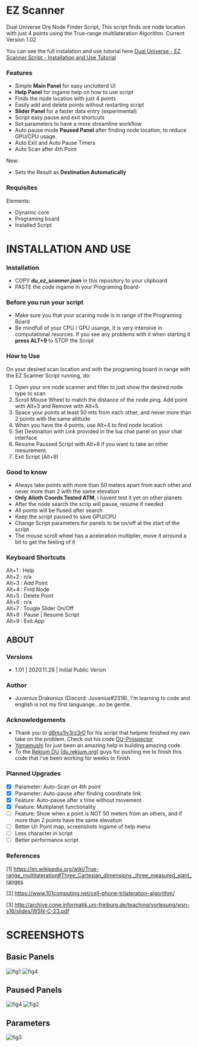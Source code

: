 # EZ Scanner
Dual Universe Ore Node Finder Script, This script finds ore node location with just 4 points using the True-range multilateration Algorithm. 
Current Version 1.02

You can see the full instalation and use tutorial here 
[Dual Universe - EZ Scanner Script - Installation and Use Tutorial](https://www.youtube.com/watch?v=-dG060p57Iom)


### Features
- Simple **Main Panel** for easy unclutterd UI
- **Help Panel** for ingame help on how to use script
- Finds the node location with just 4 points
- Easily add and delete points without restarting script
- **Slider Panel** for a faster data entry (experimental) 
- Script easy pause and exit shortcuts
- Set parameters to have a more streamline workflow
- Auto pause mode **Paused Panel** after finding node location, to reduce GPU/CPU usage.
- Auto Exit and Auto Pause Timers
- Auto Scan after 4th Point

New:
- Sets the Result as **Destination Automatically**

### Requisites

Elements:
- Dynamic core
- Programing board
- Installed Script

# INSTALLATION AND USE

### Installation

- COPY ***du_ez_scanner.json*** in this repository to your clipboard
- PASTE the code ingame in your Programing Board- 

### Before you run your script
- Make sure you that your scaning node is in range of the Programing Board
- Be mindfull of your CPU / GPU usange, it is very intensive in computational resorces. If you see any problems with it when starting it **press ALT+9** to STOP the Script

### How to Use

On your desired scan location and with the programing board in range with the EZ Scanner Script running, do:

1) Open your ore node scanner and filter to just show the desired node type to scan
2) Scroll Mouse Wheel to match the distance of the node ping. Add point with Alt+3 and Remove with Alt+5.
3) Space your points at least 50 mts from each other, and never more than 2 points with the same altitude
4) When you have the 4 points, use Alt+4 to find node location
5) Set Destination with Link provided in the lua chat panel on your chat interface
6) Resume Paussed Script with Alt+8 if you want to take an other mesurement.
7) Exit Script (Alt+9)

### Good to know
- Always take points with more than 50 meters apart from each other and never more than 2 with the same elevation
- **Only Alioth Coords Tested ATM**, i havent test it yet on other planets
- After the node search the scrip will pause, resume if needed
- All points will be flused after search
- Keep the script paused to save GPU/CPU
- Change Script parameters for panels to be on/off at the start of the script
- The mouse scroll wheel has a aceleration multiplier, move it arround a bit to get the feeling of it 

### Keyboard Shortcuts

Alt+1 : Help\
Alt+2 : n/a\
Alt+3 : Add Point\
Alt+4 : Find Node \
Alt+5 : Delete Point \
Alt+6 : n/a\
Alt+7 : Tougle Slider On/Off\
Alt+8 : Pause | Resume Script\
Alt+9 : Exit App

## ABOUT

###  Versions
- 1.01 | 2020.11.28 | Initial Public Verion

###  Author
- Juvenius Drakonius (Discord: Juvenius#2318), I'm learning to code and english is not my first languange...so be gentle.

### Acknowledgements
- Thank you to [d6rks1lv3rz3r0](https://github.com/d6rks1lv3rz3r0) for his script that helpme finished my own take on the problem. Check out his code [DU-Prospector](https://github.com/d6rks1lv3rz3r0/DU-Prospector)
- [Yamamushi](https://github.com/yamamushi) for just been an amazing help in building amazing code.
- To the [Rekium DU](https://discord.gg/Xy3Sk59p) [[du.rekium.org](du.rekium.org)] guys for pushing me to finish this code that i've been working for weeks to finish

### Planned Upgrades
- [x] Parameter: Auto-Scan on 4th point
- [x] Parameter: Auto-pause after finding coordinate link
- [x] Feature: Auto-pause after x time without movement
- [x] Feature: Multiplanet functionality
- [ ] Feature: Show when a point is NOT 50 meters from an others, and if more than 2 points have the same elevation
- [ ] Better UI: Point map, screenshots ingame of help menu
- [ ] Less character in script
- [ ] Better performance script

### References

[1] https://en.wikipedia.org/wiki/True-range_multilateration#Three_Cartesian_dimensions,_three_measured_slant_ranges 

[2] https://www.101computing.net/cell-phone-trilateration-algorithm/

[3] http://archive.cone.informatik.uni-freiburg.de/teaching/vorlesung/wsn-s16/slides/WSN-C-23.pdf


# SCREENSHOTS

## Basic Panels
![fig1](fig1.png)
![fig4](fig5.gif)

## Paused Panels
![fig4](fig4.gif)
![fig2](fig2.png)

## Parameters
![fig3](fig3.png)
